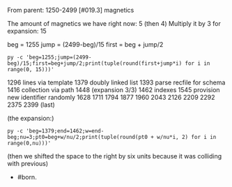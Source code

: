 From parent: 1250-2499  [#019.3] magnetics

The amount of magnetics we have right now: 5 (then 4)
Multiply it by 3 for expansion: 15


beg = 1255
jump = (2499-beg)/15
first = beg + jump/2

```
py -c 'beg=1255;jump=(2499-beg)/15;first=beg+jump/2;print(tuple(round(first+jump*i) for i in range(0, 15)))'
```


1296 lines via template
1379 doubly linked list
1393 parse recfile for schema
1416 collection via path
1448 (expansion 3/3)
1462 indexes
1545 provision new identifier randomly
1628
1711
1794
1877
1960
2043
2126
2209
2292
2375
2399 (last)


(the expansion:)
```
py -c 'beg=1379;end=1462;w=end-beg;nu=3;pt0=beg+w/nu/2;print(tuple(round(pt0 + w/nu*i, 2) for i in range(0,nu)))'
```
(then we shifted the space to the right by six units because it was colliding with previous)


  - #born.

